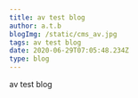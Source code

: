 ```yaml
---
title: av test blog
author: a.t.b
blogImg: /static/cms_av.jpg
tags: av test blog
date: 2020-06-29T07:05:48.234Z
type: blog
---
```

av test blog